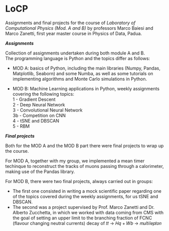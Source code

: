 # LoCP
Assignments and final projects for the course of *Laboratory of Computational Physics (Mod. A and B)* by professors Marco Baiesi and Marco Zanetti, first year master course in Physics of Data, Padua.


***Assignments*** <br>

Collection of assignments undertaken during both module A and B. <br>
The programming language is Python and the topics differ as follows: <br>

- MOD A: basics of Python, including the main libraries (Numpy, Pandas, Matplotlib, Seaborn) and some Numba, as well as some tutorials on implementing algorithms and Monte Carlo simulations in Python. <br>

- MOD B: Machine Learning applications in Python, weekly assignments covering the following topics: <br>
    1 - Gradient Descent <br>
    2 - Deep Neural Network <br>
    3 - Convolutional Neural Network <br>
    3b - Competition on CNN <br>
    4 - tSNE and DBSCAN <br>
    5 - RBM <br>

***Final projects*** <br>

Both for the MOD A and the MOD B part there were final projects to wrap up the course.<br>

For MOD A, together with my group, we implemented a mean timer techinque to reconstruct the tracks of muons passing through a calorimeter, making use of the Pandas library. <br>

For MOD B, there were two final projects, always carried out in groups: <br>

- The first one consisted in writing a mock scientific paper regarding one of the topics covered during the weekly assignments, for us tSNE and DBSCAN. <br>
- The second was a project supervised by Prof. Marco Zanetti and Dr. Alberto Zucchetta, in which we worked with data coming from CMS with the goal of setting an upper limit to the branching fraction of FCNC (flavour changing neutral currents) decay of 𝑡𝑡 → 𝐻𝑞 + 𝑊𝑏 → 𝑚𝑢𝑙𝑡𝑖𝑙𝑒𝑝𝑡𝑜𝑛
